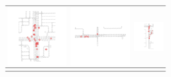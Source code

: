 | [![](../thumb/uncompressed_scenario_training_training.tfrecord-00022-of-01000.gif)](../vid/uncompressed_scenario_training_training.tfrecord-00022-of-01000.gif)  | [![](../thumb/uncompressed_scenario_training_training.tfrecord-00021-of-01000.gif)](../vid/uncompressed_scenario_training_training.tfrecord-00021-of-01000.gif)  | [![](../thumb/uncompressed_scenario_training_training.tfrecord-00020-of-01000.gif)](../vid/uncompressed_scenario_training_training.tfrecord-00020-of-01000.gif)  |
|---|---|---|
|   |   |   |
|   |   |   |